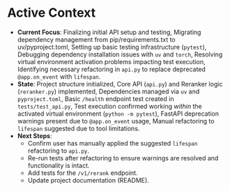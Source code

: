 # Active Context

*   **Current Focus**: Finalizing initial API setup and testing, Migrating dependency management from pip/requirements.txt to uv/pyproject.toml, Setting up basic testing infrastructure (`pytest`), Debugging dependency installation issues with `uv` and `torch`, Resolving virtual environment activation problems impacting test execution, Identifying necessary refactoring in `api.py` to replace deprecated `@app.on_event` with `lifespan`.
*   **State**: Project structure initialized, Core API (`api.py`) and Reranker logic (`reranker.py`) implemented, Dependencies managed via `uv` and `pyproject.toml`, Basic `/health` endpoint test created in `tests/test_api.py`, Test execution confirmed working *within* the activated virtual environment (`python -m pytest`), FastAPI deprecation warnings present due to `@app.on_event` usage, Manual refactoring to `lifespan` suggested due to tool limitations.
*   **Next Steps**: 
    *   Confirm user has manually applied the suggested `lifespan` refactoring to `api.py`.
    *   Re-run tests after refactoring to ensure warnings are resolved and functionality is intact.
    *   Add tests for the `/v1/rerank` endpoint.
    *   Update project documentation (README).
